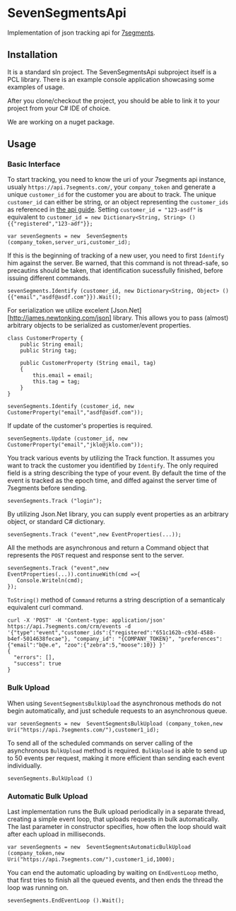 # SevenSegmentsApi

Implementation of json tracking api for [7segments](http://7segments.com). 

## Installation
 
It is a standard sln project. The SevenSegmentsApi subproject itself is a PCL library.
There is an example console application showcasing some examples of usage.

After you clone/checkout the project, you should be able to link it to your project from your C# IDE of choice. 

We are working on a nuget package.


## Usage

### Basic Interface

To start tracking, you need to know the uri of your 7segments api instance, usualy ```https://api.7segments.com/```, your ```company_token``` and generate a unique ```customer_id``` for the customer you are about to track. The unique ```customer_id``` can either be string, or an object representing the ```customer_ids``` as referenced in [the api guide](https://docs.7segments.com/technical-guide/integration-rest-client-api/#Detailed_key_descriptions).
Setting ```customer_id = "123-asdf"``` is equivalent to ```customer_id = new Dictionary<String, String> () {{"registered","123-adf"}};```


```
var sevenSegments = new  SevenSegments (company_token,server_uri,customer_id);
```

If this is the beginning of tracking of a new user, you need to first ```Identify``` him against the server.
Be warned, that this command is not thread-safe, so precautins should be taken, that identification sucessfully finished,
before issuing different commands. 

```
sevenSegments.Identify (customer_id, new Dictionary<String, Object> () {{"email","asdf@asdf.com"}}).Wait();
```

For serialization we utilize excelent [Json.Net][http://james.newtonking.com/json] library. This allows you to pass (almost) arbitrary
objects to be serialized as customer/event properties. 

```
class CustomerProperty {
	public String email;
	public String tag;

	public CustomerProperty (String email, tag)
	{
		this.email = email;
		this.tag = tag;
	}
}
```

```
sevenSegments.Identify (customer_id, new CustomerProperty("email","asdf@asdf.com"));
```

If update of the customer's properties is required.

```
sevenSegments.Update (customer_id, new CustomerProperty("email","jklo@jklo.com"));
```

You track various events by utilizing the Track function.
It assumes you want to track the customer you identified by ```Identify```.
The only required field is a string describing the type of your event.
By default the time of the event is tracked as the epoch time,
and diffed against the server time of 7segments before sending.

```
sevenSegments.Track ("login");
```

By utilizing Json.Net library, you can supply event properties as an arbitrary object, or
standard C# dictionary.

```
sevenSegments.Track ("event",new EventProperties(...));
```

All the methods are asynchronous and return a Command object that represents the ```POST``` request and response sent to the server.

```
sevenSegments.Track ("event",new EventProperties(...)).continueWith(cmd =>{
   Console.Writeln(cmd);
});
```

```ToString()``` method of ```Command``` returns a string description of a semanticaly equivalent curl command.

```
curl -X 'POST' -H 'Content-type: application/json' https://api.7segments.com/crm/events -d '{"type":"event","customer_ids":{"registered":"651c162b-c93d-4588-b4ef-5014638fecae"}, "company_id": "{COMPANY_TOKEN}", "preferences":{"email":"b@e.e", "zoo":{"zebra":5,"moose":10}} }'
{
  "errors": [],
  "success": true
}
```
### Bulk Upload
When using ```SeventSegmentsBulkUpload``` the asynchronous methods do not begin automatically, and just schedule requests
to an asynchronous queue.

```
var sevenSegments = new  SeventSegmentsBulkUpload (company_token,new Uri("https://api.7segments.com/"),customer1_id);
```
To send all of the scheduled commands on server calling of the asynchronous ```BulkUpload``` method is required.
```BulkUpload``` is able to send up to 50 events per request, making it more efficient than sending each event individually.

```
sevenSegments.BulkUpload ()
```
### Automatic Bulk Upload
Last implementation runs the Bulk upload periodically in a separate thread, creating a simple event loop, that uploads requests in bulk automatically. The last parameter in constructor specifies, how often the loop should wait after each upload in milliseconds. 
```
var sevenSegments = new  SeventSegmentsAutomaticBulkUpload (company_token,new Uri("https://api.7segments.com/"),customer1_id,1000);
```
You can end the automatic uploading by waiting on ```EndEventLoop``` metho, that first tries to finish all the queued events,
and then ends the thread the loop was running on.

```
sevenSegments.EndEventLoop ().Wait();
```